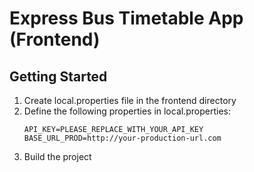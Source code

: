 # Express Bus Timetable App (Frontend)

## Getting Started
1. Create local.properties file in the frontend directory
2. Define the following properties in local.properties:
   ```
   API_KEY=PLEASE_REPLACE_WITH_YOUR_API_KEY
   BASE_URL_PROD=http://your-production-url.com
   ```
3. Build the project
